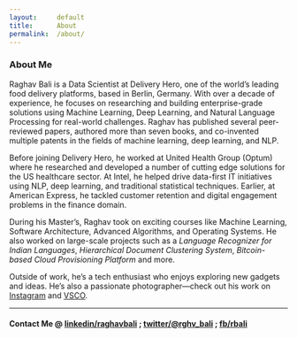 ```yaml
---
layout:     default
title:      About
permalink:  /about/
---
```


### About Me
Raghav Bali is a Data Scientist at Delivery Hero, one of the world’s leading food delivery platforms, based in Berlin, Germany. With over a decade of experience, he focuses on researching and building enterprise-grade solutions using Machine Learning, Deep Learning, and Natural Language Processing for real-world challenges. Raghav has published several peer-reviewed papers, authored more than seven books, and co-invented multiple patents in the fields of machine learning, deep learning, and NLP.

Before joining Delivery Hero, he worked at United Health Group (Optum) where he researched and developed a number of cutting edge solutions for the US healthcare sector. At Intel, he helped drive data-first IT initiatives using NLP, deep learning, and traditional statistical techniques. Earlier, at American Express, he tackled customer retention and digital engagement problems in the finance domain.

During his Master’s, Raghav took on exciting courses like Machine Learning, Software Architecture, Advanced Algorithms, and Operating Systems. He also worked on large-scale projects such as a <i>Language Recognizer for Indian Languages</i>, <i> Hierarchical Document Clustering System</i>, <i>Bitcoin-based Cloud Provisioning Platform</i> and more.

Outside of work, he’s a tech enthusiast who enjoys exploring new gadgets and ideas. He’s also a passionate photographer—check out his work on [Instagram](https://www.instagram.com/raghavbali/) and [VSCO](https://vsco.co/raghavbali/gallery).


---

#### Contact Me @ [linkedin/raghavbali](https://in.linkedin.com/in/raghav-bali-00412b18) ; [twitter/@rghv_bali](https://twitter.com/rghv_bali) ; [fb/rbali](https://www.facebook.com/Bali.Raghav)

<script type="text/javascript">
    location.href='/';
</script>